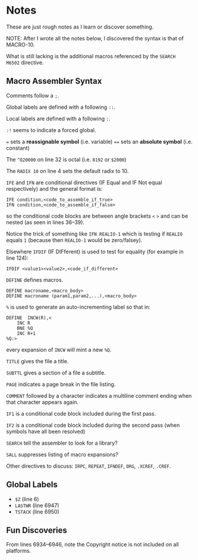# Notes

These are just rough notes as I learn or discover something.

NOTE: After I wrote all the notes below, I discovered the syntax is that of MACRO-10.

What is still lacking is the additional macros referenced by the `SEARCH	M6502` directive.

## Macro Assembler Syntax

Comments follow a `;`.

Global labels are defined with a following `::`.

Local labels are defined with a following `:`.

`:!` seems to indicate a forced global.

`=` sets a **reassignable symbol** (i.e. variable)
`==` sets an **absolute symbol** (i.e. constant)

The `^O20000` on line 32 is octal (i.e. `8192` or `$2000`)

The `RADIX 10` on line 4 sets the default radix to 10.

`IFE` and `IFN` are conditional directives (IF Equal and IF Not equal respectively) and the general format is:

```
IFE condition,<code_to_assemble_if_true>
IFN condition,<code_to_assemble_if_false>
```

so the conditional code blocks are between angle brackets `<` `>` and can be nested (as seen in lines 36–39).

Notice the trick of something like `IFN REALIO-1` which is testing if `REALIO` equals `1` (because then `REALIO-1` would be zero/falsey).

Elsewhere `IFDIF` (IF DIFferent) is used to test for equality (for example in line 124):

```
IFDIF <value1><value2>,<code_if_different>
```

`DEFINE` defines macros.

```
DEFINE macroname,<macro_body>
DEFINE macroname (param1,param2,...),<macro_body>
```

`%` is used to generate an auto-incrementing label so that in:

```
DEFINE	INCW(R),<
	INC	R
	BNE	%Q
	INC	R+1
%Q:>
```

every expansion of `INCW` will mint a new `%Q`.

`TITLE` gives the file a title.

`SUBTTL` gives a section of a file a subtitle.

`PAGE` indicates a page break in the file listing.

`COMMENT` followed by a character indicates a multiline comment ending when that character appears again.

`IF1` is a conditional code block included during the first pass.

`IF2` is a conditional code block included during the second pass (when symbols have all been resolved)

`SEARCH` tell the assembler to look for a library?

`SALL` suppresses listing of macro expansions?

Other directives to discuss: `IRPC`, `REPEAT`, `IFNDEF`, `ORG`, `.XCREF`, `.CREF`.


## Global Labels

- `$Z` (line 6)
- `LASTWR` (line 6947)
- `TSTACK` (line 6950)


## Fun Discoveries

From lines 6934–6946, note the Copyright notice is not included on all platforms.
